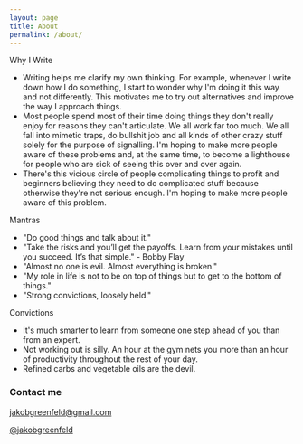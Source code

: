 ```yaml
---
layout: page
title: About
permalink: /about/
---
```




Why I Write

- Writing helps me clarify my own thinking. For example, whenever I write down how I do something, I start to wonder why I'm  doing it this way and not differently. This motivates me to try out alternatives and improve the way I approach things. 
- Most people spend most of their time doing things they don't really enjoy for reasons they can't articulate. We all work far too much. We all fall into mimetic traps, do bullshit job and all kinds of other crazy stuff solely for the purpose of signalling. I'm hoping to make more people aware of these problems and, at the same time, to become a lighthouse for people who are sick of seeing this over and over again.
- There's this vicious circle of people complicating things to profit and beginners believing they need to do complicated stuff because otherwise they're not serious enough. I'm hoping to make more people aware of this problem.


Mantras

- "Do good things and talk about it."
- "Take the risks and you’ll get the payoffs. Learn from your mistakes until you succeed. It’s that simple." - Bobby Flay
- "Almost no one is evil. Almost everything is broken."
- "My role in life is not to be on top of things but to get to the bottom of things."
- "Strong convictions, loosely held."

Convictions

- It's much smarter to learn from someone one step ahead of you than from an expert.
- Not working out is silly. An hour at the gym nets you more than an hour of productivity throughout the rest of your day.
- Refined carbs and vegetable oils are the devil. 

### Contact me

[jakobgreenfeld@gmail.com](mailto:jakobgreenfeld@gmail.com)

[@jakobgreenfeld](https://twitter.com/jakobgreenfeld)